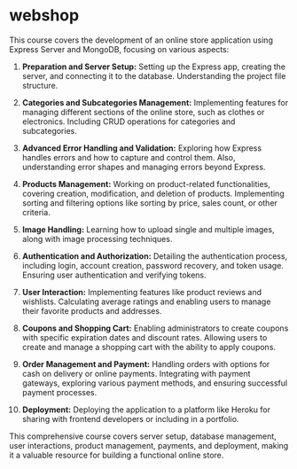 # webshop
This course covers the development of an online store application using Express Server and MongoDB, focusing on various aspects:

1. **Preparation and Server Setup:**
Setting up the Express app, creating the server, and connecting it to the database. Understanding the project file structure.

2. **Categories and Subcategories Management:**
Implementing features for managing different sections of the online store, such as clothes or electronics. Including CRUD operations for categories and subcategories.

3. **Advanced Error Handling and Validation:**
Exploring how Express handles errors and how to capture and control them. Also, understanding error shapes and managing errors beyond Express.

4. **Products Management:**
Working on product-related functionalities, covering creation, modification, and deletion of products. Implementing sorting and filtering options like sorting by price, sales count, or other criteria.

5. **Image Handling:**
Learning how to upload single and multiple images, along with image processing techniques.

6. **Authentication and Authorization:**
Detailing the authentication process, including login, account creation, password recovery, and token usage. Ensuring user authentication and verifying tokens.

7. **User Interaction:**
Implementing features like product reviews and wishlists. Calculating average ratings and enabling users to manage their favorite products and addresses.

8. **Coupons and Shopping Cart:**
Enabling administrators to create coupons with specific expiration dates and discount rates. Allowing users to create and manage a shopping cart with the ability to apply coupons.

9. **Order Management and Payment:**
Handling orders with options for cash on delivery or online payments. Integrating with payment gateways, exploring various payment methods, and ensuring successful payment processes.

10. **Deployment:**
Deploying the application to a platform like Heroku for sharing with frontend developers or including in a portfolio.

This comprehensive course covers server setup, database management, user interactions, product management, payments, and deployment, making it a valuable resource for building a functional online store.
